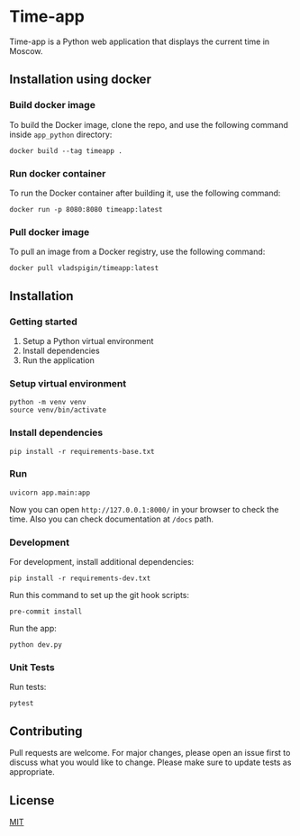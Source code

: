 # Time-app

Time-app is a Python web application that displays the current time in Moscow.

## Installation using docker
### Build docker image
To build the Docker image, clone the repo, and use the following command inside `app_python` directory:
```
docker build --tag timeapp .
```
### Run docker container
To run the Docker container after building it, use the following command:
```
docker run -p 8080:8080 timeapp:latest
```
### Pull docker image
To pull an image from a Docker registry, use the following command:
```
docker pull vladspigin/timeapp:latest
```

## Installation
### Getting started
1. Setup a Python virtual environment
2. Install dependencies
3. Run the application

### Setup virtual environment
```
python -m venv venv
source venv/bin/activate
```
### Install dependencies
```
pip install -r requirements-base.txt
```

### Run
```
uvicorn app.main:app
```
Now you can open `http://127.0.0.1:8000/` in your browser to check the time. Also you can check documentation at `/docs` path.

### Development
For development, install additional dependencies:
```
pip install -r requirements-dev.txt
```
Run this command to set up the git hook scripts:
```
pre-commit install
```

Run the app:
```
python dev.py
```
### Unit Tests
Run tests:
```
pytest
```

## Contributing

Pull requests are welcome. For major changes, please open an issue first to discuss what you would like to change.
Please make sure to update tests as appropriate.

## License

[MIT](https://choosealicense.com/licenses/mit/)
